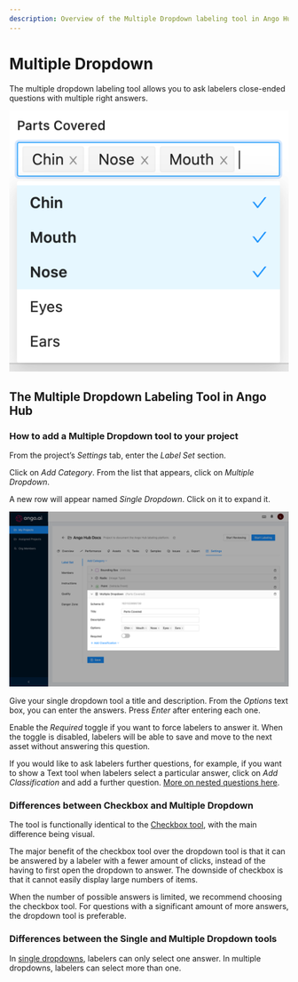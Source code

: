 ```yaml
---
description: Overview of the Multiple Dropdown labeling tool in Ango Hub
---
```


# Multiple Dropdown

The multiple dropdown labeling tool allows you to ask labelers close-ended questions with multiple right answers.

![](<../../../.gitbook/assets/image (203).png>)

## The Multiple Dropdown Labeling Tool in Ango Hub <a href="#how-to-add-a-multiple-dropdown-tool-to-your-project" id="how-to-add-a-multiple-dropdown-tool-to-your-project"></a>

### How to add a Multiple Dropdown tool to your project <a href="#how-to-add-a-multiple-dropdown-tool-to-your-project" id="how-to-add-a-multiple-dropdown-tool-to-your-project"></a>

From the project’s _Settings_ tab, enter the _Label Set_ section.

Click on _Add Category_. From the list that appears, click on _Multiple Dropdown_.

A new row will appear named _Single Dropdown_. Click on it to expand it.

![](<../../../.gitbook/assets/image (252).png>)

Give your single dropdown tool a title and description. From the _Options_ text box, you can enter the answers. Press _Enter_ after entering each one.

Enable the _Required_ toggle if you want to force labelers to answer it. When the toggle is disabled, labelers will be able to save and move to the next asset without answering this question.

If you would like to ask labelers further questions, for example, if you want to show a Text tool when labelers select a particular answer, click on _Add Classification_ and add a further question. [More on nested questions here](../nested-classifications.md).

### Differences between Checkbox and Multiple Dropdown <a href="#differences-between-checkbox-and-multiple-dropdown" id="differences-between-checkbox-and-multiple-dropdown"></a>

The tool is functionally identical to the [Checkbox tool](checkbox.md), with the main difference being visual.

The major benefit of the checkbox tool over the dropdown tool is that it can be answered by a labeler with a fewer amount of clicks, instead of the having to first open the dropdown to answer. The downside of checkbox is that it cannot easily display large numbers of items.

When the number of possible answers is limited, we recommend choosing the checkbox tool. For questions with a significant amount of more answers, the dropdown tool is preferable.

### Differences between the Single and Multiple Dropdown tools <a href="#differences-between-the-single-and-multiple-dropdown-tools" id="differences-between-the-single-and-multiple-dropdown-tools"></a>

In [single dropdowns](single-dropdown.md), labelers can only select one answer. In multiple dropdowns, labelers can select more than one.
